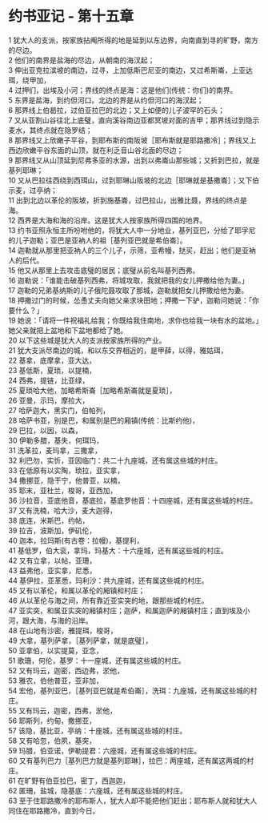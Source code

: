 # 约书亚记 - 第十五章
  
 1 犹大人的支派，按家族拈阄所得的地是延到以东边界，向南直到寻的旷野，南方的尽边。  
 2 他们的南界是盐海的尽边，从朝南的海汊起；  
 3 伸出亚克拉滨坡的南边，过寻，上加低斯巴尼亚的南边，又过希斯崙，上亚达珥，绕甲加，  
 4 过押们，出埃及小河；界线的终点是海：这是他们(传统：你们)的南界。  
 5 东界是盐海，到约但河口。北边的界是从约但河口的海汊起；  
 6 那界线上伯曷拉，过伯亚拉巴的北边；又上如便的儿子波罕的石头；  
 7 又从亚割山谷往北上底璧，直向溪谷南边亚都冥坡对面的吉甲；那界线过到隐示麦水，其终点就在隐罗结；  
 8 那界线又上欣嫩子平谷，到耶布斯的南阪坡［耶布斯就是耶路撒冷］；界线又上西边欣嫩平谷东面的山顶，就在利乏音山谷北面的尽边；  
 9 那界线又从山顶延到尼弗多亚的水源，出到以弗崙山那些城；又折到巴拉，就是基列耶琳；  
 10 又从巴拉往西绕到西珥山，过到耶琳山阪坡的北边［耶琳就是基撒崙］；又下伯示麦，过亭纳；  
 11 出到北边以革伦的阪坡，折到施基崙，过巴拉山，出雅比聂，界线的终点是海。  
 12 西界是大海和海的沿岸。这是犹大人按家族所得四围的地界。  
 13 约书亚照永恒主所吩咐他的，将犹大人中一分地业，基列亚巴，分给了耶孚尼的儿子迦勒；亚巴是亚衲人的祖［基列亚巴就是希伯崙］。  
 14 迦勒就从那里把亚衲人的三个儿子，示筛，亚希幔，挞买，赶出；他们是亚衲人的后代。  
 15 他又从那里上去攻击底璧的居民；底璧从前名叫基列西弗。  
 16 迦勒说：「谁能击破基列西弗，将城攻取，我就把我的女儿押撒给他为妻。」  
 17 迦勒的兄弟基纳斯的儿子俄陀聂攻取了那城，迦勒就把女儿押撒给他为妻。  
 18 押撒过门的时候，怂恿丈夫向她父亲求块田地；押撒一下驴，迦勒问她说：「你要什么？」  
 19 她说：「请将一件祝福礼给我；你既给我住南地，求你也给我一块有水的盆地。」她父亲就把上盆地和下盆地都给了她。  
 20 以下这些城是犹大人的支派按家族所得的产业。  
 21 犹大支派尽南边的城，和以东交界相近的，是甲薛，以得，雅姑珥，  
 22 基拿，底摩拿，亚大达，  
 23 基低斯，夏琐，以提楠，  
 24 西弗，提链，比亚绿，  
 25 夏琐哈大他，加略希斯崙［加略希斯崙就是夏琐］，  
 26 亚曼，示玛，摩拉大，  
 27 哈萨迦大，黑实门，伯帕列，  
 28 哈萨书亚，别是巴，和属别是巴的厢镇(传统：比斯约他)，  
 29 巴拉，以因，以森，  
 30 伊勒多腊，基失，何珥玛，  
 31 洗革拉，麦玛拿，三撒拿，  
 32 利巴勿，实忻，亚因临门：共二十九座城，还有属这些城的村庄。  
 33 在低原有以实陶，琐拉，亚实拿，  
 34 撒挪亚，隐干宁，他普亚，以楠，  
 35 耶末，亚杜兰，梭哥，亚西加，  
 36 沙拉音，亚底他音，基底拉，基底罗他音：十四座城，还有属这些城的村庄。  
 37 又有洗楠，哈大沙，麦大迦得，  
 38 底连，米斯巴，约帖，  
 39 拉吉，波斯加，伊矶伦，  
 40 迦本，拉玛斯(有古卷：拉幔)，基提利，  
 41 基低罗，伯大衮，拿玛，玛基大：十六座城，还有属这些城的村庄。  
 42 又有立拿，以帖，亚珊，  
 43 益弗他，亚实拿，尼悉，  
 44 基伊拉，亚革悉，玛利沙：共九座城，还有属这些城的村庄。  
 45 又有以革伦，和属以革伦的厢镇和村庄；  
 46 从以革伦与海之间，所有靠近亚实突的地，跟那些城的村庄。  
 47 亚实突，和属亚实突的厢镇村庄；迦萨，和属迦萨的厢镇村庄；直到埃及小河，跟大海，与海的沿岸。  
 48 在山地有沙密，雅提珥，梭哥，  
 49 大拿，基列萨拿，［基列萨拿，就是底璧］，  
 50 亚拿伯，以实提莫，亚念，  
 51 歌珊，何伦，基罗：十一座城，还有属这些城的村庄。  
 52 又有玛云，迦密，西边弗，淤他，  
 53 雅农，伯他普亚，亚非加，  
 54 宏他，基列亚巴，［基列亚巴就是希伯崙］，洗珥：九座城，还有属这些城的村庄。  
 55 又有玛云，迦密，西弗，淤他，  
 56 耶斯列，约甸，撒挪亚，  
 57 该隐，基比亚，亭纳：十座城，还有属这些城的村庄。  
 58 又有哈忽，伯夙，基突，  
 59 玛腊，伯亚诺，伊勒提君：六座城，还有属这些城的村庄。  
 60 又有基列巴力［基列巴力就是基列耶琳］，拉巴：两座城，还有属这两城的村庄。  
 61 在旷野有伯亚拉巴，密丁，西迦迦，  
 62 匿珊，盐城，隐基底：六座城，还有属这些城的村庄。  
 63 至于住耶路撒冷的耶布斯人，犹大人却不能把他们赶出；耶布斯人就和犹大人同住在耶路撒冷，直到今日。